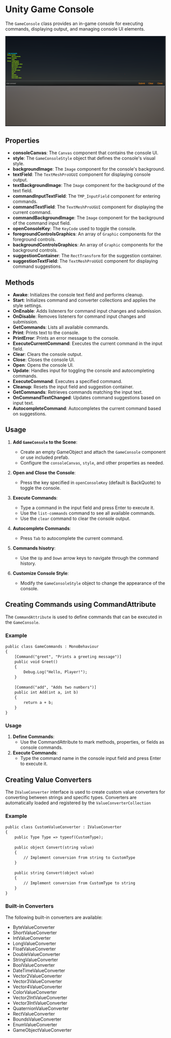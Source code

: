 # Unity Game Console

The `GameConsole` class provides an in-game console for executing commands, displaying output, and managing console UI elements.


![Example Image](Assets/Textures/Example.png)

## Properties

- **consoleCanvas**: The `Canvas` component that contains the console UI.
- **style**: The `GameConsoleStyle` object that defines the console's visual style.
- **backgroundImage**: The `Image` component for the console's background.
- **textField**: The `TextMeshProUGUI` component for displaying console output.
- **textBackgroundImage**: The `Image` component for the background of the text field.
- **commandInputTextField**: The `TMP_InputField` component for entering commands.
- **commandTextField**: The `TextMeshProUGUI` component for displaying the current command.
- **commandBackgroundImage**: The `Image` component for the background of the command input field.
- **openConsoleKey**: The `KeyCode` used to toggle the console.
- **foregroundControlsGraphics**: An array of `Graphic` components for the foreground controls.
- **backgroundControlsGraphics**: An array of `Graphic` components for the background controls.
- **suggestionContainer**: The `RectTransform` for the suggestion container.
- **suggestionTextField**: The `TextMeshProUGUI` component for displaying command suggestions.

## Methods

- **Awake**: Initializes the console text field and performs cleanup.
- **Start**: Initializes command and converter collections and applies the style settings.
- **OnEnable**: Adds listeners for command input changes and submission.
- **OnDisable**: Removes listeners for command input changes and submission.
- **GetCommands**: Lists all available commands.
- **Print**: Prints text to the console.
- **PrintError**: Prints an error message to the console.
- **ExecuteCurrentCommand**: Executes the current command in the input field.
- **Clear**: Clears the console output.
- **Close**: Closes the console UI.
- **Open**: Opens the console UI.
- **Update**: Handles input for toggling the console and autocompleting commands.
- **ExecuteCommand**: Executes a specified command.
- **Cleanup**: Resets the input field and suggestion container.
- **GetCommands**: Retrieves commands matching the input text.
- **OnCommandTextChanged**: Updates command suggestions based on input text.
- **AutocompleteCommand**: Autocompletes the current command based on suggestions.


## Usage

1. **Add `GameConsole` to the Scene**:
   - Create an empty GameObject and attach the `GameConsole` component or use included prefab.
   - Configure the `consoleCanvas`, `style`, and other properties as needed.

2. **Open and Close the Console**:
   - Press the key specified in `openConsoleKey` (default is BackQuote) to toggle the console.

3. **Execute Commands**:
   - Type a command in the input field and press Enter to execute it.
   - Use the `list-commands` command to see all available commands.
   - Use the `clear` command to clear the console output.

4. **Autocomplete Commands**:
   - Press `Tab` to autocomplete the current command.

5. **Commands hisotry**:
   - Use the `Up` and `Down` arrow keys to navigate through the command history.

6. **Customize Console Style**:
   - Modify the `GameConsoleStyle` object to change the appearance of the console.

## Creating Commands using CommandAttribute
The `CommandAttribute` is used to define commands that can be executed in the `GameConsole`.
### Example
```
public class GameCommands : MonoBehaviour
{
    [Command("greet", "Prints a greeting message")]
    public void Greet()
    {
        Debug.Log("Hello, Player!");
    }

    [Command("add", "Adds two numbers")]
    public int Add(int a, int b)
    {
        return a + b;
    }
}
```
### Usage
1. **Define Commands**:  
    - Use the CommandAttribute to mark methods, properties, or fields as console commands.
2. **Execute Commands**:
    - Type the command name in the console input field and press Enter to execute it.

## Creating Value Converters
The `IValueConverter` interface is used to create custom value converters for converting between strings and specific types. Converters are automatically loaded and registered by the `ValueConverterCollection`

### Example
```
public class CustomValueConverter : IValueConverter
{
    public Type Type => typeof(CustomType);

    public object Convert(string value)
    {
        // Implement conversion from string to CustomType
    }

    public string Convert(object value)
    {
        // Implement conversion from CustomType to string
    }
}
```

### Built-in Converters
The following built-in converters are available:  
- ByteValueConverter
- ShortValueConverter
- IntValueConverter
- LongValueConverter
- FloatValueConverter
- DoubleValueConverter
- StringValueConverter
- BoolValueConverter
- DateTimeValueConverter
- Vector2ValueConverter
- Vector3ValueConverter
- Vector4ValueConverter
- ColorValueConverter
- Vector2IntValueConverter
- Vector3IntValueConverter
- QuaternionValueConverter
- RectValueConverter
- BoundsValueConverter
- EnumValueConverter
- GameObjectValueConverter